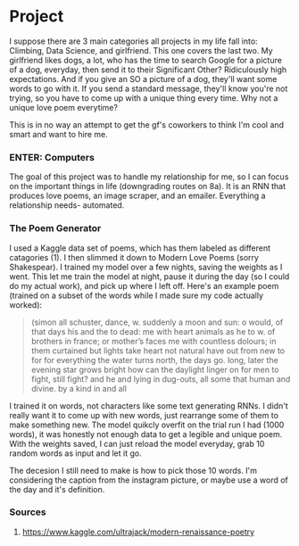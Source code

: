 # Project

I suppose there are 3 main categories all projects in my life fall into: Climbing, Data Science, and girlfriend. This one covers the last two. My girlfriend likes dogs, a lot, who has the time to search Google for a picture of a dog, everyday, then send it to their Significant Other? Ridiculously high expectations. And if you give an SO a picture of a dog, they'll want some words to go with it. If you send a standard message, they'll know you're not trying, so you have to come up with a unique thing every time. Why not a unique love poem everytime?

This is in no way an attempt to get the gf's coworkers to think I'm cool and smart and want to hire me.

### ENTER: Computers

The goal of this project was to handle my relationship for me, so I can focus on the important things in life (downgrading routes on 8a). It is an RNN that produces love poems, an image scraper, and an emailer. Everything a relationship needs- automated. 

### The Poem Generator

I used a Kaggle data set of poems, which has them labeled as different catagories (1). I then slimmed it down to Modern Love Poems (sorry Shakespear). I trained my model over a few nights, saving the weights as I went. This let me train the model at night, pause it during the day (so I could do my actual work), and pick up where I left off. Here's an example poem (trained on a subset of the words while I made sure my code actually worked):


> (simon all schuster, dance, w. suddenly a moon and sun: o would, of that days his and the to dead: me with heart animals as he to w. of brothers in france; or mother’s faces me with countless dolours; in them curtained but lights take heart not natural have out from new to for for everything the water turns north, the days go. long, later the evening star grows bright how can the daylight linger on for men to fight, still fight? and he and lying in dug-outs, all some that human and divine. by a kind in and all


I trained it on words, not characters like some text generating RNNs. I didn't really want it to come up with new words, just rearrange some of them to make something new. The model quikcly overfit on the trial run I had (1000 words), it was honestly not enough data to get a legible and unique poem. With the weights saved, I can just reload the model everyday, grab 10 random words as input and let it go.

The decesion I still need to make is how to pick those 10 words. I'm considering the caption from the instagram picture, or maybe use a word of the day and it's definition. 



### Sources

1) https://www.kaggle.com/ultrajack/modern-renaissance-poetry
